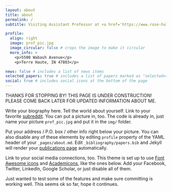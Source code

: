```yaml
---
layout: about
title: about
permalink: /
subtitle: Visiting Assistant Professor at <a href='https://www.rose-hulman.edu/' target="_blank" >Rose-Hulman Institute of Technology.</a>

profile:
  align: right
  image: prof_pic.jpg
  image_circular: false # crops the image to make it circular
  more_info: >
    <p>5500 Wabash Avenue</p>
    <p>Terre Haute, IN 47803</p>

news: false # includes a list of news items
selected_papers: true # includes a list of papers marked as "selected={true}"
social: true # includes social icons at the bottom of the page
---
```


THANKS FOR STOPPING BY! THIS PAGE IS UNDER CONSTRUCTION! PLEASE COME BACK LATER FOR UPDATED INFORMATION ABOUT ME.

Write your biography here. Tell the world about yourself. Link to your favorite [subreddit](http://reddit.com). You can put a picture in, too. The code is already in, just name your picture `prof_pic.jpg` and put it in the `img/` folder.

Put your address / P.O. box / other info right below your picture. You can also disable any of these elements by editing `profile` property of the YAML header of your `_pages/about.md`. Edit `_bibliography/papers.bib` and Jekyll will render your [publications page](/al-folio/publications/) automatically.

Link to your social media connections, too. This theme is set up to use [Font Awesome icons](https://fontawesome.com/) and [Academicons](https://jpswalsh.github.io/academicons/), like the ones below. Add your Facebook, Twitter, LinkedIn, Google Scholar, or just disable all of them.

Just wanted to test some of the features and make sure committing is working well. This seems ok so far, hope it continues. 